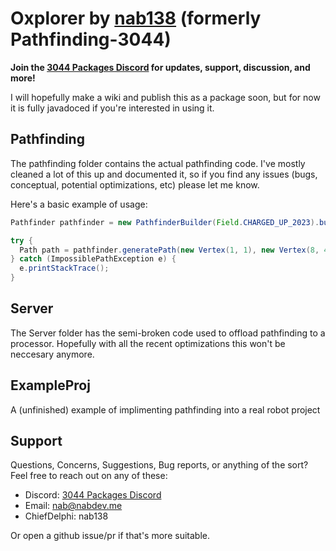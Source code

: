 # Oxplorer by [nab138](https://github.com/nab138) (formerly Pathfinding-3044)

**Join the [3044 Packages Discord](https://discord.gg/ypRWZGnW66) for updates, support, discussion, and more!**

I will hopefully make a wiki and publish this as a package soon, but for now it is fully javadoced if you're interested in using it.

## Pathfinding

The pathfinding folder contains the actual pathfinding code. I've mostly cleaned a lot of this up and documented it, so if you find any issues (bugs, conceptual, potential optimizations, etc) please let me know.

Here's a basic example of usage:

```java
Pathfinder pathfinder = new PathfinderBuilder(Field.CHARGED_UP_2023).build();

try {
  Path path = pathfinder.generatePath(new Vertex(1, 1), new Vertex(8, 4));
} catch (ImpossiblePathException e) {
  e.printStackTrace();
}
```

## Server

The Server folder has the semi-broken code used to offload pathfinding to a processor. Hopefully with all the recent optimizations this won't be neccesary anymore.

## ExampleProj

A (unfinished) example of implimenting pathfinding into a real robot project

## Support

Questions, Concerns, Suggestions, Bug reports, or anything of the sort? Feel free to reach out on any of these:

- Discord: [3044 Packages Discord](https://discord.gg/ypRWZGnW66)
- Email: nab@nabdev.me
- ChiefDelphi: nab138

Or open a github issue/pr if that's more suitable.
